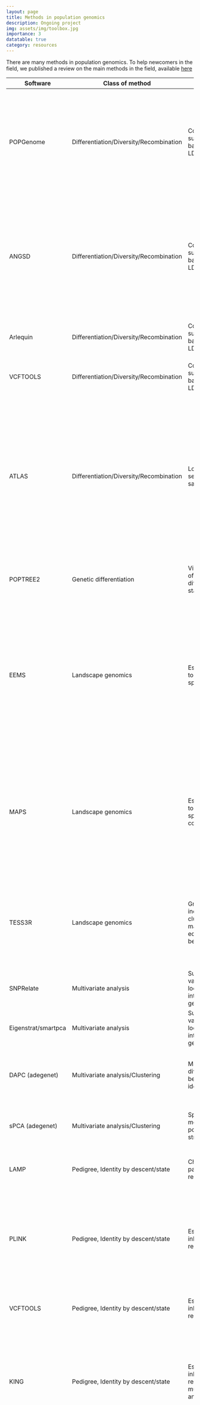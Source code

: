 ```yaml
---
layout: page
title: Methods in population genomics
description: Ongoing project
img: assets/img/toolbox.jpg
importance: 3
datatable: true
category: resources
---
```


There are many methods in population genomics. To help newcomers in the field, we published a review on the main methods in the field, available [here](https://doi.org/10.1111/mec.15989) 

<div class="datatable-begin"></div>

 Software  | Class of method  | Purpose  | Specifics  | Issues and warnings  | Link  | Reference 
----------|----------|----------|----------|----------|----------|----------
 POPGenome  |  Differentiation/Diversity/Recombination  |  Computing summary statistics based on AFS and LD along genomes  |  Accepts VCF and GFF/GFT files, efficient and fast. Tests for admixture available (ABBA BABA test). Includes basic coalescence simulations (ms and msms)  |  Mostly limited to summary statistics (but coalescent simulations are possible). No built-in SNP calling module  |  http://catchenlab.life.illinois.edu/stacks/  |  (Pfeifer et al., 2014)    | 
 ANGSD  |  Differentiation/Diversity/Recombination  |  Computing summary statistics based on AFS and LD along genomes  |  Able to process BAM files, built-in procedures for data filtering, admixture analysis. Suited for low-depth data. Includes a suite of methods to estimate relatedness (NGSRelate).  |  Mostly limited to summary statistics. Tutorials not always up-to-date.  |  https://github.com/ANGSD/angsd ; https://github.com/ANGSD/NgsRelate  |  (Korneliussen et al., 2014; Hanghøj et al., 2019)    | 
 Arlequin  |  Differentiation/Diversity/Recombination  |  Computing summary statistics based on AFS and LD along genomes  |  Can output AFS for further analysis in fastsimcoal2  |  Slower than PopGenome, requires a specific format and file conversion.  |  http://cmpg.unibe.ch/software/arlequin35/Arl35Downloads.html  |  (Excoffier and Lischer, 2010)    | 
 VCFTOOLS  |  Differentiation/Diversity/Recombination  |  Computing summary statistics based on AFS and LD along genomes  |  Fast. VCFTOOLS can also be used for SNP filtering  |  Less summary statistics than POPGenome  |  https://vcftools.github.io/man_latest.html  |  (Danecek et al., 2011)    | 
 ATLAS  |  Differentiation/Diversity/Recombination  |  Low depth sequencing/ancient samples analsis  |  Particularly suited for analyzing ancient samples. Includes sets of tools to call variants, estimate post-mortem damage, inbreeding, genetic diversity. Produces the input file for PSMC (demography from a single diploid genome)  |  Better used in combination with GATK pipelines. Still in development  |  https://bitbucket.org/wegmannlab/atlas/wiki/Home  |  (Link et al., 2017)    | 
 POPTREE2  |  Genetic differentiation  |  Visualizing a matrix of pairwise differentiation statistics as a tree  |  Can be used for pooled datasets, several statistics can be used  |  Differentiation measures alone do not necessarily retrieve the actual history of populations  |  http://www.med.kagawa-u.ac.jp/~genomelb/takezaki/poptree2/index.html  |  (Takezaki et al., 2010)    | 
 EEMS  |  Landscape genomics  |  Estimating barriers to gene flow in a spatial context  |  Estimates pairwise relatedness between all samples, and compares it to isolation-by-distance expectations to identify barriers to gene flow and corridors of higher connectivity. Can handle both haploid and diploid data  |  Requires to convert VCF file into PLINK binary format. Estimates effective migration rates (does not disantangle migration rates and effective population sizes). Setting parameters for the MCMC chain requires some trial-and-error  |  https://github.com/dipetkov/eems  |  (Petkova et al., 2015)    | 
 MAPS  |  Landscape genomics  |  Estimating barriers to gene flow in a spatio-temporal context  |  Expands on EEMS, but takes into account the phase to reconstruct past changes in connectivity. Can disentantle migration rates and effective population sizes (unlike EEMS)  |  Relies on identity-by-descent tracks, requiring phasing (for example using BEAGLE). A pipeline to obtain IBD tracks is available, with a few details here: https://github.com/halasadi/ibd_data_pipeline/issues/1  |  https://github.com/halasadi/MAPS  |  (Al-Asadi et al., 2019)    | 
 TESS3R  |  Landscape genomics  |  Grouping individuals in clusters maximizing HW equilibrium and LD between loci  |  Incorporates geographic information of samples. Can run genome scans of selection based on contrasting ancestral and modern allele frequencies.  |  Importing data requires using conversion tools found in the LEA suite  |  https://bcm-uga.github.io/TESS3_encho_sen/  |  (Caye et al., 2016)    | 
 SNPRelate  |  Multivariate analysis  |  Summarizing variance across loci and visualizing inter-individual genetic distance  |  Fast. Can use VCF files as an input  |  Requires careful interpretation (Jombard et al. 2009)  |  https://bioconductor.org/packages/release/bioc/html/SNPRelate.html  |  (Zheng et al., 2012)    | 
 Eigenstrat/smartpca  |  Multivariate analysis  |  Summarizing variance across loci and visualizing inter-individual genetic distance  |  Fast. Can use VCF files as an input  |  Requires careful interpretation (Jombard et al. 2009)  |  https://github.com/DReichLab/EIG/tree/master/EIGENSTRAT  |  (Price et al., 2006)    | 
 DAPC (adegenet)  |  Multivariate analysis/Clustering  |  Maximizes divergence between groups identified by PCA  |  Fast. Less sensitive to HWE assumptions. Claims to be more efficient than Structure  |  Requires careful interpretation (Jombard et al. 2009)  |  http://adegenet.r-forge.r-project.org/  |  (Jombart et al., 2010)    | 
 sPCA (adegenet)  |  Multivariate analysis/Clustering  |  Spatially explicit model to assess population structure  |  Spatially explicit and able to detect cryptic structure. Fast.  |  Does not take into account HW equilibrium or LD  |  http://adegenet.r-forge.r-project.org/  |  (Jombart et al., 2008)    | 
 LAMP  |  Pedigree, Identity by descent/state  |  Chromosome painting, relatedness  |  LAMP also allows for association and pedigree analyses  |  Identifies local ancestry in windows (source of noise), requires phased data  |  http://lamp.icsi.berkeley.edu/lamp/  |  (Baran et al., 2012)    | 
 PLINK  |  Pedigree, Identity by descent/state  |  Estimating inbreeding and relatedness  |  Allows studying identity by descent and by state. PLINK is a multi-purpose tool, facilitating data analysis within the same software  |  NA  |  http://pngu.mgh.harvard.edu/~purcell/plink/  |  (Purcell et al., 2007)    | 
 VCFTOOLS  |  Pedigree, Identity by descent/state  |  Estimating inbreeding and relatedness  |  Computes unadjusted Ajk and kinship coefficient  |  NA  |  https://vcftools.github.io/man_latest.html  |  (Danecek et al., 2011)    | 
 KING  |  Pedigree, Identity by descent/state  |  Estimating inbreeding and relatedness, multivariate analysis  |  Mendelian error checking, testing family structure, highly accurate kinship coefficient, association analysis, population structure inference  |  Kinship coefficient also computed in VCFTOOLS  |  http://people.virginia.edu/~wc9c/KING/Download.htm  |  (Manichaikul et al., 2010)    | 
 COLONY  |  Pedigrees  |  Pedigree inference from SNPs  |  Robust even with high error rates (e.g. low-depth sequencing). Can handle haplo-diploids systems (e.g. ants). Multi-threaded.  |  Can only simulate genotypes with the Windows version.  |  https://www.zsl.org/science/software/colony  |  (Wang, 2019)    | 
 sequoia  |  Pedigrees  |  Pedigree inference from SNPs  |  Can be applied to large pedigrees (>1000 individuals). Accomodates unknown birth times.  |  Handles hundreds of SNPs. For whole-genome data, preliminary filtering and LD-pruning may be recommended. Efficient with ~100 SNPs.  |  https://cran.r-project.org/web/packages/sequoia/index.html  |  (Huisman, 2017)    | 
 LDHat  |  Recombination  |  Estimating variation in recombination rates along a genome  |  Handles unphased and missing data, underlying model can be used for organisms such as viruses or bacteria  |  Limited to 300 sequences, specific format (not VCF), model for recombination hotspots based on human data  |  http://ldhat.sourceforge.net/  |  (McVean et al., 2002)    | 
 LDHot  |  Recombination  |  Identifying recombination hotspots  |  Specifically designed for detecting recombination hotspots  |  Requires data to be phased, working with LDHat  |  https://github.com/auton1/LDhot  |  (Myers et al., 2005)    | 
 iSMC  |  Recombination  |  Recombination from a single diploid genome  |  No phasing needed. Accepts VCF files as input.  |  Introgression and demographic misspecification may bias results. No detailed tutorial  |  https://github.com/gvbarroso/iSMC  |  (Barroso et al., 2018)    | 
 LDHelmet  |  Recombination  |  Estimating variation in recombination rates along a genome  |  Higher accuracy than LDHat  |  Requires phased data. Does not handle VCF, only fasta and fastq formats. Requires dividing the genome in short segments to be analysed in parallel.  |  https://sourceforge.net/projects/ldhelmet/  |  (Chan et al., 2012)    | 
<div class="datatable-end"></div> 

</div>
<div class="caption">
    Table 1: Summary of methods dedicated to infer population structure.
</div>

